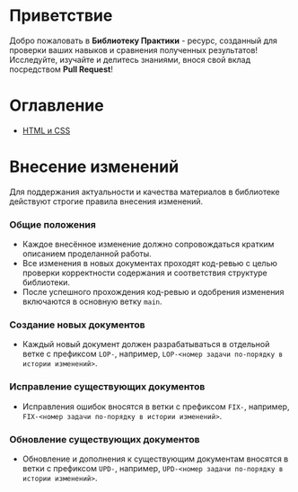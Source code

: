 # Приветствие

Добро пожаловать в **Библиотеку Практики** - ресурс, созданный для проверки ваших навыков и сравнения полученных результатов! Исследуйте, изучайте и делитесь знаниями, внося свой вклад посредством **Pull Request**!

# Оглавление

- [HTML и CSS](./html-and-css/html-and-css.md)

# Внесение изменений

Для поддержания актуальности и качества материалов в библиотеке действуют строгие правила внесения изменений.

### Общие положения

- Каждое внесённое изменение должно сопровождаться кратким описанием проделанной работы.
- Все изменения в новых документах проходят код-ревью с целью проверки корректности содержания и соответствия структуре библиотеки.
- После успешного прохождения код-ревью и одобрения изменения включаются в основную ветку `main`.

### Создание новых документов

- Каждый новый документ должен разрабатываться в отдельной ветке с префиксом `LOP-`, например, `LOP-<номер задачи по-порядку в истории изменений>`.

### Исправление существующих документов

- Исправления ошибок вносятся в ветки с префиксом `FIX-`, например, `FIX-<номер задачи по-порядку в истории изменений>`.

### Обновление существующих документов

- Обновление и дополнения к существующим документам вносятся в ветки с префиксом `UPD-`, например, `UPD-<номер задачи по-порядку в истории изменений>`.
